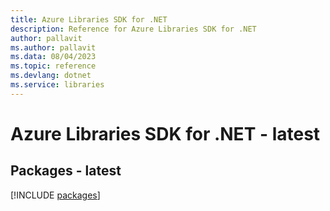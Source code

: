```yaml
---
title: Azure Libraries SDK for .NET
description: Reference for Azure Libraries SDK for .NET
author: pallavit
ms.author: pallavit
ms.data: 08/04/2023
ms.topic: reference
ms.devlang: dotnet
ms.service: libraries
---
```

# Azure Libraries SDK for .NET - latest
## Packages - latest
[!INCLUDE [packages](libraries-index.md)]